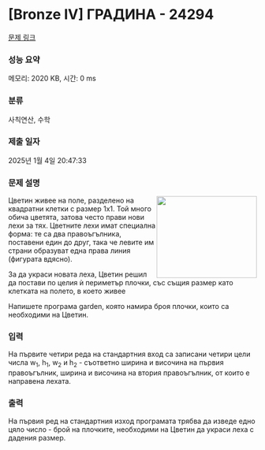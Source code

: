# [Bronze IV] ГРАДИНА - 24294 

[문제 링크](https://www.acmicpc.net/problem/24294) 

### 성능 요약

메모리: 2020 KB, 시간: 0 ms

### 분류

사칙연산, 수학

### 제출 일자

2025년 1월 4일 20:47:33

### 문제 설명

<p><img alt="" src="https://upload.acmicpc.net/d9c1a72e-8d02-4808-a292-07acd0a47e55/-/preview/" style="width: 203px; height: 166px; float: right;">Цветин живее на поле, разделено на квадратни клетки с размер 1x1. Той много обича цветята, затова често прави нови лехи за тях. Цветните лехи имат специална форма: те са два правоъгълника, поставени един до друг, така че левите им страни образуват една права линия (фигурата вдясно).</p>

<p>За да украси новата леха, Цветин решил да постави по целия ѝ периметър плочки, със същия размер като клетката на полето, в което живее</p>

<p>Напишете програма garden, която намира броя плочки, които са необходими на Цветин.</p>

### 입력 

 <p>На първите четири реда на стандартния вход са записани четири цели числа w<sub>1</sub>, h<sub>1</sub>, w<sub>2</sub> и h<sub>2</sub> - съответно ширина и височина на първия правоъгълник, ширина и височина на втория правоъгълник, от които е направена лехата.</p>

### 출력 

 <p>На първия ред на стандартния изход програмата трябва да изведе едно цяло число - брой на плочките, необходими на Цветин да украси леха с дадения размер.</p>

